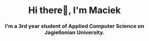 <h1 align="center">Hi there👋, I'm Maciek</h1>
<h3 align="center">I'm a 3rd year student of Applied Computer Science on Jagiellonian University.</h3>
